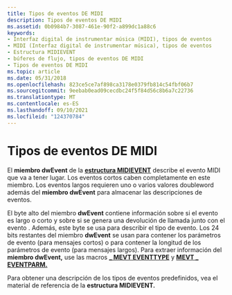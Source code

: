 ```yaml
---
title: Tipos de eventos DE MIDI
description: Tipos de eventos DE MIDI
ms.assetid: 0b0984b7-3087-461e-90f2-a899dc1a88c6
keywords:
- Interfaz digital de instrumentar música (MIDI), tipos de eventos
- MIDI (Interfaz digital de instrumentar música), tipos de eventos
- Estructura MIDIEVENT
- búferes de flujo, tipos de eventos DE MIDI
- Tipos de eventos DE MIDI
ms.topic: article
ms.date: 05/31/2018
ms.openlocfilehash: 823ce5ce7af898ca3178e0379fb814c54fbf06b7
ms.sourcegitcommit: 9eebab0ead09cecdbc24f5f84d56c8b6a7c22736
ms.translationtype: MT
ms.contentlocale: es-ES
ms.lasthandoff: 09/10/2021
ms.locfileid: "124370784"
---
```

# <a name="midi-event-types"></a>Tipos de eventos DE MIDI

El **miembro dwEvent** de la [**estructura MIDIEVENT**](/windows/win32/api/mmeapi/ns-mmeapi-midievent) describe el evento MIDI que va a tener lugar. Los eventos cortos caben completamente en este miembro. Los eventos largos requieren uno o varios valores doubleword además del **miembro dwEvent** para almacenar las descripciones de eventos.

El byte alto del miembro **dwEvent** contiene información sobre si el evento es largo o corto y sobre si se genera una devolución de llamada junto con el evento . Además, este byte se usa para describir el tipo de evento. Los 24 bits restantes del miembro **dwEvent** se usan para contener los parámetros de evento (para mensajes cortos) o para contener la longitud de los parámetros de evento (para mensajes largos). Para extraer información del **miembro dwEvent,** use las macros [**\_ MEVT EVENTTYPE**](/windows/win32/api/mmeapi/nf-mmeapi-mevt_eventtype) y [**MEVT \_ EVENTPARM.**](/windows/win32/api/mmeapi/nf-mmeapi-mevt_eventparm)

Para obtener una descripción de los tipos de eventos predefinidos, vea el material de referencia de la **estructura MIDIEVENT.**

 

 